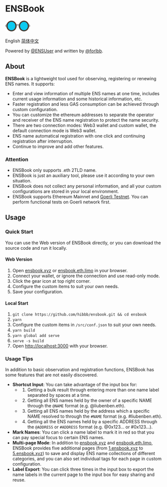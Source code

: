 # ENSBook

<img src="public/img/logo-glasses-600x300.png" alt="ENSBook Logo" width="80px" height="40px" />

English [简体中文](./README_CN.md)

Powered by [@ENSUser](https://twitter.com/ensuser) and written by [@forlbb](https://twitter.com/forlbb).

## About

**ENSBook** is a lightweight tool used for observing, registering or renewing ENS names. It supports:

- Enter and view information of multiple ENS names at one time, includes current usage information and some historical information, etc.
- Faster registration and less GAS consumption can be achieved through custom configuration.
- You can customize the ethereum addresses to separate the operator and receiver of the ENS name registration to protect the name security.
- There are two connection modes: Web3 wallet and custom wallet, the default connection mode is Web3 wallet.
- ENS name automatical registration with one click and continuing registration after interruption.
- Continue to improve and add other features.

### Attention

- ENSBook only supports .eth 2TLD name.
- ENSBook is just an auxiliary tool, please use it according to your own situation.
- ENSBook does not collect any personal information, and all your custom configurations are stored in your local environment.
- ENSBook supports Ethereum Mainnet and [Goerli Testnet](https://goerli.net/). You can perform functional tests on Goerli network first.

## Usage

### Quick Start

You can use the Web version of ENSBook directly, or you can download the source code and run it locally.

#### Web Version

1. Open [ensbook.xyz](https://ensbook.xyz/) or [ensbook.eth.limo](https://ensbook.eth.limo/) in your browser.
2. Connect your wallet, or ignore the connection and use read-only mode.
3. Click the gear icon at top right corner.
4. Configure the custom items to suit your own needs.
5. Save your configuration.

#### Local Start

1. `git clone https://github.com/hibbb/ensbook.git && cd ensbook`
2. `yarn`
3. Configure the custom items in `/src/conf.json` to suit your own needs.
4. `yarn build`
5. `yarn global add serve`
6. `serve -s build`
7. Open [http://localhost:3000](http://localhost:3000) with your browser.

### Usage Tips

In addition to basic observation and registration functions, ENSBook has some features that are not easily discovered.

- **Shortcut Input**: You can take advantage of the input box for:
  - 1. Getting a bulk result through entering more than one name label separated by spaces at a time.
  - 2. Getting all ENS names held by the owner of a specific NAME through the `@NAME` format (e.g. @liubenben.eth).
  - 3. Getting all ENS names held by the address which a specific NAME resolved to through the `#NAME` format (e.g. #liubenben.eth).
  - 4. Getting all the ENS names held by a specific ADDRESS through the `@ADDRESS` or `#ADDRESS` format (e.g. @0x123... or #0x123...).
- **Mark Names**: You can click a name label to mark it in red so that you can pay special focus to certain ENS names.
- **Multi-page Mode**: In addition to [ensbook.xyz](https://ensbook.xyz/) and [ensbook.eth.limo](https://ensbook.eth.limo/), ENSBook provides five additional pages (from [1.ensbook.xyz](https://1.ensbook.xyz/) to [5.ensbook.xyz](https://5.ensbook.xyz/)) to save and display ENS name collections of different categories, and you can also set individual tags for each page in custom configuration.
- **Label Export**: You can click three times in the input box to export the name labels in the current page to the input box for easy sharing and reuse.